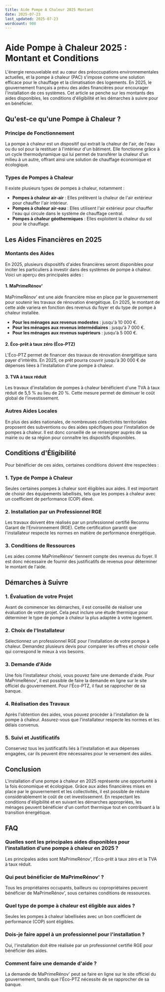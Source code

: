 ```yaml
---
title: Aide Pompe A Chaleur 2025 Montant
date: 2025-07-23
last_updated: 2025-07-23
wordcount: 908
---
```


# Aide Pompe à Chaleur 2025 : Montant et Conditions

L'énergie renouvelable est au cœur des préoccupations environnementales actuelles, et la pompe à chaleur (PAC) s'impose comme une solution efficace pour le chauffage et la climatisation des logements. En 2025, le gouvernement français a prévu des aides financières pour encourager l'installation de ces systèmes. Cet article se penche sur les montants des aides disponibles, les conditions d'éligibilité et les démarches à suivre pour en bénéficier.

## Qu'est-ce qu'une Pompe à Chaleur ?

### Principe de Fonctionnement

La pompe à chaleur est un dispositif qui extrait la chaleur de l'air, de l'eau ou du sol pour la restituer à l'intérieur d'un bâtiment. Elle fonctionne grâce à un cycle thermodynamique qui lui permet de transférer la chaleur d'un milieu à un autre, offrant ainsi une solution de chauffage économique et écologique.

### Types de Pompes à Chaleur

Il existe plusieurs types de pompes à chaleur, notamment :

- **Pompes à chaleur air-air** : Elles prélèvent la chaleur de l'air extérieur pour chauffer l'air intérieur.
- **Pompes à chaleur air-eau** : Elles utilisent l'air extérieur pour chauffer l'eau qui circule dans le système de chauffage central.
- **Pompes à chaleur géothermiques** : Elles exploitent la chaleur du sol pour le chauffage.

## Les Aides Financières en 2025

### Montants des Aides

En 2025, plusieurs dispositifs d'aides financières seront disponibles pour inciter les particuliers à investir dans des systèmes de pompe à chaleur. Voici un aperçu des principales aides :

#### 1. MaPrimeRénov'

MaPrimeRénov' est une aide financière mise en place par le gouvernement pour soutenir les travaux de rénovation énergétique. En 2025, le montant de cette aide variera en fonction des revenus du foyer et du type de pompe à chaleur installée. 

- **Pour les ménages aux revenus modestes** : jusqu'à 10 000 €.
- **Pour les ménages aux revenus intermédiaires** : jusqu'à 7 000 €.
- **Pour les ménages aux revenus supérieurs** : jusqu'à 5 000 €.

#### 2. Éco-prêt à taux zéro (Éco-PTZ)

L'Éco-PTZ permet de financer des travaux de rénovation énergétique sans payer d'intérêts. En 2025, ce prêt pourra couvrir jusqu'à 30 000 € de dépenses liées à l'installation d'une pompe à chaleur.

#### 3. TVA à taux réduit

Les travaux d'installation de pompes à chaleur bénéficient d'une TVA à taux réduit de 5,5 % au lieu de 20 %. Cette mesure permet de diminuer le coût global de l'investissement.

### Autres Aides Locales

En plus des aides nationales, de nombreuses collectivités territoriales proposent des subventions ou des aides spécifiques pour l'installation de pompes à chaleur. Il est donc conseillé de se renseigner auprès de sa mairie ou de sa région pour connaître les dispositifs disponibles.

## Conditions d'Éligibilité

Pour bénéficier de ces aides, certaines conditions doivent être respectées :

### 1. Type de Pompe à Chaleur

Seules certaines pompes à chaleur sont éligibles aux aides. Il est important de choisir des équipements labellisés, tels que les pompes à chaleur avec un coefficient de performance (COP) élevé.

### 2. Installation par un Professionnel RGE

Les travaux doivent être réalisés par un professionnel certifié Reconnu Garant de l’Environnement (RGE). Cette certification garantit que l'installateur respecte les normes en matière de performance énergétique.

### 3. Conditions de Ressources

Les aides comme MaPrimeRénov' tiennent compte des revenus du foyer. Il est donc nécessaire de fournir des justificatifs de revenus pour déterminer le montant de l'aide.

## Démarches à Suivre

### 1. Évaluation de votre Projet

Avant de commencer les démarches, il est conseillé de réaliser une évaluation de votre projet. Cela peut inclure une étude thermique pour déterminer le type de pompe à chaleur la plus adaptée à votre logement.

### 2. Choix de l'Installateur

Sélectionnez un professionnel RGE pour l'installation de votre pompe à chaleur. Demandez plusieurs devis pour comparer les offres et choisir celle qui correspond le mieux à vos besoins.

### 3. Demande d'Aide

Une fois l'installateur choisi, vous pouvez faire une demande d'aide. Pour MaPrimeRénov', il est possible de faire la demande en ligne sur le site officiel du gouvernement. Pour l'Éco-PTZ, il faut se rapprocher de sa banque.

### 4. Réalisation des Travaux

Après l'obtention des aides, vous pouvez procéder à l'installation de la pompe à chaleur. Assurez-vous que l'installateur respecte les normes et les délais convenus.

### 5. Suivi et Justificatifs

Conservez tous les justificatifs liés à l'installation et aux dépenses engagées, car ils peuvent être nécessaires pour le versement des aides.

## Conclusion

L'installation d'une pompe à chaleur en 2025 représente une opportunité à la fois économique et écologique. Grâce aux aides financières mises en place par le gouvernement et les collectivités, il est possible de réduire considérablement le coût de cet investissement. En respectant les conditions d'éligibilité et en suivant les démarches appropriées, les ménages peuvent bénéficier d'un confort thermique tout en contribuant à la transition énergétique.

## FAQ

### Quelles sont les principales aides disponibles pour l'installation d'une pompe à chaleur en 2025 ?

Les principales aides sont MaPrimeRénov', l'Éco-prêt à taux zéro et la TVA à taux réduit.

### Qui peut bénéficier de MaPrimeRénov' ?

Tous les propriétaires occupants, bailleurs ou copropriétaires peuvent bénéficier de MaPrimeRénov', sous certaines conditions de ressources.

### Quel type de pompe à chaleur est éligible aux aides ?

Seules les pompes à chaleur labellisées avec un bon coefficient de performance (COP) sont éligibles.

### Dois-je faire appel à un professionnel pour l'installation ?

Oui, l'installation doit être réalisée par un professionnel certifié RGE pour bénéficier des aides.

### Comment faire une demande d'aide ?

La demande de MaPrimeRénov' peut se faire en ligne sur le site officiel du gouvernement, tandis que l'Éco-PTZ nécessite de se rapprocher de sa banque.